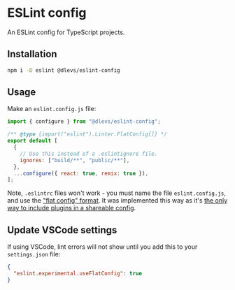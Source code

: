 # ESLint config

An ESLint config for TypeScript projects.

## Installation

```sh
npm i -D eslint @dlevs/eslint-config
```

## Usage

Make an `eslint.config.js` file:

```js
import { configure } from "@dlevs/eslint-config";

/** @type {import("eslint").Linter.FlatConfig[]} */
export default [
  {
    // Use this instead of a .eslintignore file.
    ignores: ["build/**", "public/**"],
  },
  ...configure({ react: true, remix: true }),
];
```

Note, `.eslintrc` files won't work - you must name the file `eslint.config.js`, and use the ["flat config" format](https://eslint.org/blog/2022/08/new-config-system-part-2/). It was implemented this way as it's [the only way to include plugins in a shareable config](https://github.com/eslint/eslint/issues/3458).

## Update VSCode settings

If using VSCode, lint errors will not show until you add this to your `settings.json` file:

```json
{
  "eslint.experimental.useFlatConfig": true
}
```
